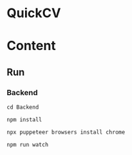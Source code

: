 # QuickCV

# Content



## Run


### Backend
```
cd Backend
```

```
npm install
```

```
npx puppeteer browsers install chrome
```


```
npm run watch
```
